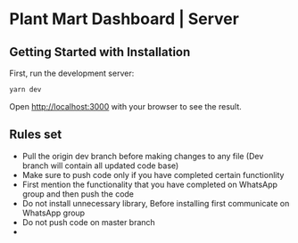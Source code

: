 # Plant Mart Dashboard | Server
## Getting Started with Installation

First, run the development server:

```bash
yarn dev
```

Open [http://localhost:3000](http://localhost:3000) with your browser to see the result.

## Rules set

- Pull the origin dev branch before making changes to any file (Dev branch will contain all updated code base)
- Make sure to push code only if you have completed certain functionlity
- First mention the functionality that you have completed on WhatsApp group and then push the code
- Do not install unnecessary library, Before installing first communicate on WhatsApp group
- Do not push code on master branch
- 